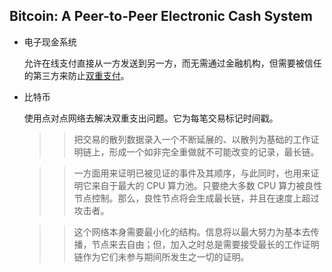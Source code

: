 ## Bitcoin: A Peer-to-Peer Electronic Cash System
- 电⼦现⾦系统
  
  允许在线⽀付直接从⼀⽅发送到另⼀⽅，⽽⽆需通过⾦融机构，但需要被信任的第三⽅来防⽌[双重支付](https://zh.wikipedia.org/wiki/%E9%9B%99%E9%87%8D%E6%94%AF%E4%BB%98)。
- 比特币
  
  使⽤点对点⽹络去解决双重⽀出问题。它为每笔交易标记时间戳。
  
  >> 把交易的散列数据录⼊⼀个不断延展的、以散列为基础的⼯作证明链上，形成⼀个如⾮完全重做就不可能改变的记录，最⻓链。
  
  >> ⼀⽅⾯⽤来证明已被⻅证的事件及其顺序，与此同时，也⽤来证明它来⾃于最⼤的 CPU 算⼒池。只要绝⼤多数 CPU 算⼒被良性节点控制。那么，良性节点将会⽣成最⻓链，并且在速度上超过攻击者。
  
  >> 这个⽹络本身需要最⼩化的结构。信息将以最⼤努⼒为基本去传播，节点来去⾃由；但，加⼊之时总是需要接受最⻓的⼯作证明链作为它们未参与期间所发⽣之⼀切的证明。

  